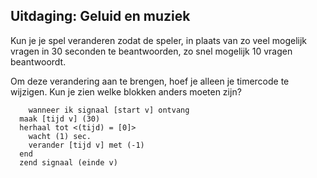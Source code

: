 ## Uitdaging: Geluid en muziek

Kun je je spel veranderen zodat de speler, in plaats van zo veel mogelijk vragen in 30 seconden te beantwoorden, zo snel mogelijk 10 vragen beantwoordt.

Om deze verandering aan te brengen, hoef je alleen je timercode te wijzigen. Kun je zien welke blokken anders moeten zijn?

```blocks3
    wanneer ik signaal [start v] ontvang
  maak [tijd v] (30)
  herhaal tot <(tijd) = [0]>
    wacht (1) sec.
    verander [tijd v] met (-1)
  end
  zend signaal (einde v)
```